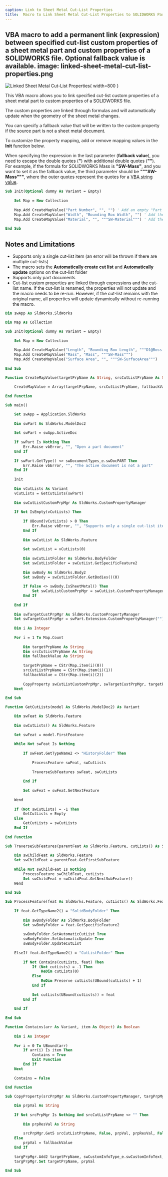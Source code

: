 ```yaml
---
caption: Link to Sheet Metal Cut-List Properties
title:  Macro to Link Sheet Metal Cut-List Properties to SOLIDWORKS Part Custom Properties
---
```

 VBA macro to add a permanent link (expression) between specified cut-list custom properties of a sheet metal part and custom properties of a SOLIDWORKS file. Optional fallback value is available.
image: linked-sheet-metal-cut-list-properties.png
---
![Linked Sheet Metal Cut-List Properties](linked-sheet-metal-cut-list-properties.png){ width=800 }

This VBA macro allows you to link specified cut-list custom properties of a sheet metal part to custom properties of a SOLIDWORKS file.

The custom properties are linked through formulas and will automatically update when the geometry of the sheet metal changes.

You can specify a fallback value that will be written to the custom property if the source part is not a sheet metal document.

To customize the property mapping, add or remove mapping values in the **Init** function below.

When specifying the expression in the last parameter (**fallback value**), you need to escape the double quotes (**"**) with additional double quotes (**""**). For example, if the formula for SOLIDWORKS Mass is **"SW-Mass"**, and you want to set it as the fallback value, the third parameter should be **"""SW-Mass"""**, where the outer quotes represent the quotes for a [VBA string value](/docs/codestack/visual-basic/variables/standard-types#string).

``` vb
Sub Init(Optional dummy As Variant = Empty)
    
    Set Map = New Collection
    
    Map.Add CreateMapValue("Part Number", "", "") ' Add an empty "Part Number" custom property
    Map.Add CreateMapValue("Width", "Bounding Box Width", "") ' Add the "Bounding Box Width" custom property from the sheet metal as "Width", if it's not a sheet metal part, it will be empty
    Map.Add CreateMapValue("Material", "", """SW-Material""") ' Add the custom property "Material" and set it to the "SW-Material" formula, regardless of whether it's a sheet metal part
        
End Sub
```

## Notes and Limitations

* Supports only a single cut-list item (an error will be thrown if there are multiple cut-lists)
* The macro sets the **Automatically create cut list** and **Automatically update** options on the cut-list folder
* Supports only part documents
* Cut-list custom properties are linked through expressions and the cut-list name. If the cut-list is renamed, the properties will not update and the macro needs to be re-run. However, if the cut-list remains with the original name, all properties will update dynamically without re-running the macro.

``` vb
Dim swApp As SldWorks.SldWorks

Dim Map As Collection

Sub Init(Optional dummy As Variant = Empty)
    
    Set Map = New Collection
    
    Map.Add CreateMapValue("Length", "Bounding Box Length", """D1@Boss-Extrude1""")
    Map.Add CreateMapValue("Mass", "Mass", """SW-Mass""")
    Map.Add CreateMapValue("Surface Area", "", """SW-SurfaceArea""")
        
End Sub

Function CreateMapValue(targetPrpName As String, srcCutListPrpName As String, Optional fallbackValue As String = "") As Variant
    
    CreateMapValue = Array(targetPrpName, srcCutListPrpName, fallbackValue)
    
End Function

Sub main()

    Set swApp = Application.SldWorks
    
    Dim swPart As SldWorks.ModelDoc2
    
    Set swPart = swApp.ActiveDoc
    
    If swPart Is Nothing Then
        Err.Raise vbError, "", "Open a part document"
    End If
    
    If swPart.GetType() <> swDocumentTypes_e.swDocPART Then
        Err.Raise vbError, "", "The active document is not a part"
    End If
    
    Init
    
    Dim vCutLists As Variant
    vCutLists = GetCutLists(swPart)
    
    Dim swCutListCustomPrpMgr As SldWorks.CustomPropertyManager
    
    If Not IsEmpty(vCutLists) Then
        
        If UBound(vCutLists) > 0 Then
            Err.Raise vbError, "", "Supports only a single cut-list item"
        End If
        
        Dim swCutList As SldWorks.Feature
        
        Set swCutList = vCutLists(0)
        
        Dim swCutListFolder As SldWorks.BodyFolder
        Set swCutListFolder = swCutList.GetSpecificFeature2
        
        Dim swBody As SldWorks.Body2
        Set swBody = swCutListFolder.GetBodies()(0)
        
        If False <> swBody.IsSheetMetal() Then
            Set swCutListCustomPrpMgr = swCutList.CustomPropertyManager
        End If
        
    End If
    
    Dim swTargetCustPrpMgr As SldWorks.CustomPropertyManager
    Set swTargetCustPrpMgr = swPart.Extension.CustomPropertyManager("")
    
    Dim i As Integer
    
    For i = 1 To Map.Count
    
        Dim targetPrpName As String
        Dim srcCutListPrpName As String
        Dim fallbackValue As String
        
        targetPrpName = CStr(Map.item(i)(0))
        srcCutListPrpName = CStr(Map.item(i)(1))
        fallbackValue = CStr(Map.item(i)(2))
        
        CopyProperty swCutListCustomPrpMgr, swTargetCustPrpMgr, targetPrpName, srcCutListPrpName, fallbackValue
    Next
    
End Sub

Function GetCutLists(model As SldWorks.ModelDoc2) As Variant

    Dim swFeat As SldWorks.Feature
    
    Dim swCutLists() As SldWorks.Feature
    
    Set swFeat = model.FirstFeature
    
    While Not swFeat Is Nothing
        
        If swFeat.GetTypeName2 <> "HistoryFolder" Then
        
            ProcessFeature swFeat, swCutLists
            
            TraverseSubFeatures swFeat, swCutLists
        
        End If
        
        Set swFeat = swFeat.GetNextFeature
        
    Wend
    
    If (Not swCutLists) = -1 Then
        GetCutLists = Empty
    Else
        GetCutLists = swCutLists
    End If
    
End Function

Sub TraverseSubFeatures(parentFeat As SldWorks.Feature, cutLists() As SldWorks.Feature)
    
    Dim swChildFeat As SldWorks.Feature
    Set swChildFeat = parentFeat.GetFirstSubFeature
    
    While Not swChildFeat Is Nothing
        ProcessFeature swChildFeat, cutLists
        Set swChildFeat = swChildFeat.GetNextSubFeature()
    Wend
    
End Sub

Sub ProcessFeature(feat As SldWorks.Feature, cutLists() As SldWorks.Feature)
    
    If feat.GetTypeName2() = "SolidBodyFolder" Then
        
        Dim swBodyFolder As SldWorks.BodyFolder
        Set swBodyFolder = feat.GetSpecificFeature2
        
        swBodyFolder.SetAutomaticCutList True
        swBodyFolder.SetAutomaticUpdate True
        swBodyFolder.UpdateCutList
        
    ElseIf feat.GetTypeName2() = "CutListFolder" Then
        
        If Not Contains(cutLists, feat) Then
            If (Not cutLists) = -1 Then
                ReDim cutLists(0)
            Else
                ReDim Preserve cutLists(UBound(cutLists) + 1)
            End If
            
            Set cutLists(UBound(cutLists)) = feat
        End If
        
    End If
    
End Sub

Function Contains(arr As Variant, item As Object) As Boolean
    
    Dim i As Integer
    
    For i = 0 To UBound(arr)
        If arr(i) Is item Then
            Contains = True
            Exit Function
        End If
    Next
    
    Contains = False
    
End Function

Sub CopyProperty(srcPrpMgr As SldWorks.CustomPropertyManager, targPrpMgr As SldWorks.CustomPropertyManager, targetPrpName As String, srcCutListPrpName As String, fallbackValue As String)

    Dim prpVal As String
    
    If Not srcPrpMgr Is Nothing And srcCutListPrpName <> "" Then
    
        Dim prpResVal As String
                    
        srcPrpMgr.Get5 srcCutListPrpName, False, prpVal, prpResVal, False
    Else
        prpVal = fallbackValue
    End If
    
    targPrpMgr.Add2 targetPrpName, swCustomInfoType_e.swCustomInfoText, prpVal
    targPrpMgr.Set targetPrpName, prpVal
    
End Sub
```